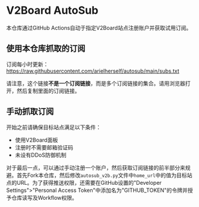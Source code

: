 # V2Board AutoSub

本仓库通过GitHub Actions自动于指定V2Board站点注册账户并获取试用订阅。

## 使用本仓库抓取的订阅

订阅每小时更新： https://raw.githubusercontent.com/arielherself/autosub/main/subs.txt

请注意，这个链接**不是一个订阅链接**，而是多个订阅链接的集合。请用浏览器打开，然后复制里面的订阅链接。

## 手动抓取订阅

开始之前请确保目标站点满足以下条件：

- 使用V2Board面板
- 注册时不需要邮箱验证码
- 未设有DDoS防御机制

对于最后一点，可以通过手动注册一个账户，然后获取订阅链接的前半部分来规避。首先Fork本仓库，然后修改`autosub_v2b.py`文件中`home_url`中的值为目标站点的URL。为了获得推送权限，还需要在GitHub设置的"Developer Settings">"Personal Access Token"中添加名为"GITHUB_TOKEN"的令牌并授予仓库读写及Workflow权限。
